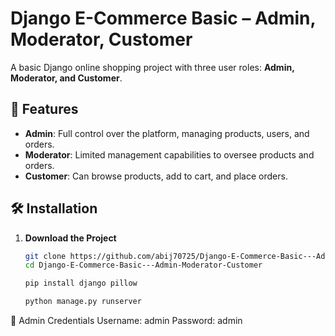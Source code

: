 
# Django E-Commerce Basic – Admin, Moderator, Customer  

A basic Django online shopping project with three user roles: **Admin, Moderator, and Customer**.  

## 🚀 Features  
- **Admin**: Full control over the platform, managing products, users, and orders.  
- **Moderator**: Limited management capabilities to oversee products and orders.  
- **Customer**: Can browse products, add to cart, and place orders.  

## 🛠 Installation  

1. **Download the Project**  
   ```bash
   git clone https://github.com/abij70725/Django-E-Commerce-Basic---Admin-Moderator-Customer.git
   cd Django-E-Commerce-Basic---Admin-Moderator-Customer

   pip install django pillow

   python manage.py runserver

🔑 Admin Credentials
Username: admin
Password: admin

